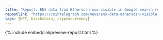 ```yaml
---
title: "Repost: ENS data from Etherscan now visible in Google search results"
repostlink: "https://cointelegraph.com/news/ens-data-etherscan-visible-google-search"
tags: [NFT, blockchain, cryptocurrency]
---
```


{% include embed/linkpreview-repost.html %}
